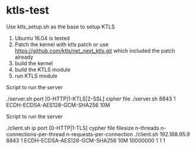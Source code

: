 # ktls-test

Use ktls_setup.sh as the base to setup KTLS
1. Ubuntu 16.04 is tested
2. Patch the kernel with ktls patch or use https://github.com/ktls/net_next_ktls.git which included the patch already
3. build the kernel
4. build the KTLS module
5. run KTLS module

Script to run the server

./server.sh port [0-HTTP|1-KTLS|2-SSL] cipher file
./server.sh 8843 1 ECDH-ECDSA-AES128-GCM-SHA256 10M

Script to run the server

./client.sh ip port [0-HTTP|1-TLS] cypher file filesize n-threads n-connections-per-thread n-requests-per-connection
./client.sh 192.168.95.9 8843 1 ECDH-ECDSA-AES128-GCM-SHA256 10M 10000000 1 1 1
